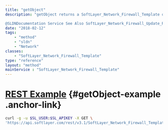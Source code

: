 ```yaml
---
title: "getObject"
description: "getObject returns a SoftLayer_Network_Firewall_Template object. You can retrieve all available firewall templates. getAllObjects returns an array of all available SoftLayer_Network_Firewall_Template objects. You can use these templates to generate a [[SoftLayer Network Firewall Update Request]]. 

@SLDNDocumentation Service See Also SoftLayer_Network_Firewall_Update_Request "
date: "2018-02-12"
tags:
    - "method"
    - "sldn"
    - "Network"
classes:
    - "SoftLayer_Network_Firewall_Template"
type: "reference"
layout: "method"
mainService : "SoftLayer_Network_Firewall_Template"
---
```


# [REST Example](#getObject-example) <a href="/article/rest/"><i class="fas fa-question"></i></a> {#getObject-example .anchor-link} 
```bash
curl -g -u $SL_USER:$SL_APIKEY -X GET \
'https://api.softlayer.com/rest/v3.1/SoftLayer_Network_Firewall_Template/{SoftLayer_Network_Firewall_TemplateID}/getObject'
```
